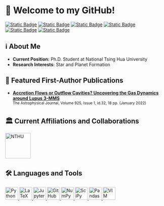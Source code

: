 <h1 align="left"> 📡 Welcome to my GitHub!</h1>

[![Static Badge](https://img.shields.io/badge/ORCID-A6CE39?style=flat-square&logo=orcid&logoColor=white)](https://ui.adsabs.harvard.edu/search/q=orcid%3A0000-0003-0334-1583&sort=date+desc)
[![Static Badge](https://img.shields.io/badge/Google_Scholar-4285F4?style=flat-square&logo=googlescholar&logoColor=white)](https://scholar.google.com/citations?view_op=list_works&hl=en&authuser=1&hl=en&user=-O09TCUAAAAJ&authuser=1)
[![Static Badge](https://img.shields.io/badge/Research_Gate-00CCBB?style=flat-square&logo=researchgate&logoColor=white)](https://www.researchgate.net/profile/Travis-Thieme)
[![Static Badge](https://img.shields.io/badge/Semantic_Scholar-005A9C?style=flat-square&logo=semanticscholar&logoColor=white)](https://www.semanticscholar.org/author/Travis-J.-Thieme/2139710556)
</br>
[![Static Badge](https://img.shields.io/badge/NASA_ADS-All_Papers-grey?style=flat-square&logo=internetarchive&logoColor=white&labelColor=blue)](https://ui.adsabs.harvard.edu/search/filter_property_fq_property=AND&filter_property_fq_property=property%3A%22refereed%22&fq=%7B!type%3Daqp%20v%3D%24fq_database%7D&fq=%7B!type%3Daqp%20v%3D%24fq_property%7D&fq_database=(database%3Aastronomy)&fq_property=(property%3A%22refereed%22)&q=%20%20author%3A%22Thieme%2C%20Travis%20J.%22&sort=date%20desc%2C%20bibcode%20desc&p_=0)
[![Static Badge](https://img.shields.io/badge/NASA_ADS-First_Author_Papers-grey?style=flat-square&logo=internetarchive&logoColor=white&labelColor=blue)](https://ui.adsabs.harvard.edu/search/filter_property_fq_property=AND&filter_property_fq_property=property%3A%22refereed%22&fq=%7B!type%3Daqp%20v%3D%24fq_database%7D&fq=%7B!type%3Daqp%20v%3D%24fq_property%7D&fq_database=(database%3Aastronomy)&fq_property=(property%3A%22refereed%22)&q=%20%20author%3A%22%5EThieme%2C%20Travis%20J.%22&sort=date%20desc%2C%20bibcode%20desc&p_=0)

## ℹ️ About Me
- **Current Position:** Ph.D. Student at National Tsing Hua University
- **Research Interests:** Star and Planet Formation

## 📃 Featured First-Author Publications
- **[Accretion Flows or Outflow Cavities? Uncovering the Gas Dynamics around Lupus 3-MMS](https://iopscience.iop.org/article/10.3847/1538-4357/ac382b)**\
  <sup>The Astrophysical Journal, Volume 925, Issue 1, id.32, 18 pp. (January 2022)<sup>

## 🏛️ Current Affiliations and Collaborations
<a href="http://www.astr.nthu.edu.tw/?Lang=en" target="_blank"><img height="80" src="https://upload.wikimedia.org/wikipedia/commons/thumb/5/5c/NTHU_Round_Seal.svg/2560px-NTHU_Round_Seal.svg.png" title="NTHU"></a>&emsp;

## 🛠️ Languages and Tools
<div style="height: fit-content; padding-top: 5px">
<a href="https://python.org/" target="_blank">
  <img height="40" src="https://cdn.simpleicons.org/python" title="Python">
</a>
<a href="https://www.latex-project.org/" target="_blank">
  <img height="40" src="https://cdn.simpleicons.org/latex" title="LaTeX">
</a>
<a href="https://jupyter.org/" target="_blank">
  <img height="40" src="https://cdn.simpleicons.org/jupyter" title="Jupyter">
</a>
<a href="https://github.com/" target="_blank">
  <img height="40" src="https://cdn.simpleicons.org/github/white" title="GitHub">
</a>
<a href="https://numpy.org/" target="_blank">
  <img height="40" src="https://cdn.simpleicons.org/numpy" title="NumPy">
</a>
<a href="https://scipy.org/" target="_blank">
  <img height="40" src="https://cdn.simpleicons.org/scipy" title="SciPy">
</a>
<a href="https://pandas.pydata.org/" target="_blank">
  <img height="40" src="https://cdn.simpleicons.org/pandas" title="Pandas">
</a>
  <a href="https://pandas.pydata.org/" target="_blank">
  <img height="40" src="https://cdn.simpleicons.org/vim" title="VIM">
</a>
</div><br/><br/>
